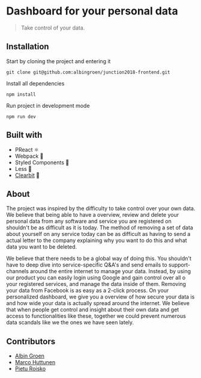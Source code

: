 # Dashboard for your personal data

> Take control of your data.

## Installation

Start by cloning the project and entering it

    git clone git@github.com:albingroen/junction2018-frontend.git

Install all dependencies

    npm install

Run project in development mode

    npm run dev

## Built with

- PReact ⚛️
- Webpack 🙌
- Styled Components 💅
- Less 🦖
- [Clearbit](https://www.clearbit.com) 🌄

## About

The project was inspired by the difficulty to take control over your own data. We believe that being able to have a overview, review and delete your personal data from any software and service you are registered on shouldn't be as difficult as it is today. The method of removing a set of data about yourself on any service today can be as difficult as having to send a actual letter to the company explaining why you want to do this and what data you want to be deleted.

We believe that there needs to be a global way of doing this. You shouldn't have to deep dive into service-specific Q&A's and send emails to support-channels around the entire internet to manage your data. Instead, by using our product you can easily login using Google and gain control over all o your registered services, and manage the data inside of them. Removing your data from Facebook is as easy as a 2-click process. On your personalized dashboard, we give you a overview of how secure your data is and how wide your data is actually spread around the internet. We believe that when people get control and insight about their own data and get access to functionalities like these, together we could prevent numerous data scandals like we the ones we have seen lately.

## Contributors

- [Albin Groen](https://www.github.com/albingroen)
- [Marco Huttunen](https://www.github.com/huttunenmarco)
- [Pietu Roisko](https://www.github.com/gamgi)
